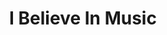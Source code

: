---
title: I Believe In Music
year: 2006-01-01
writer: Robby Valentine
composer: Robby Valentine
---